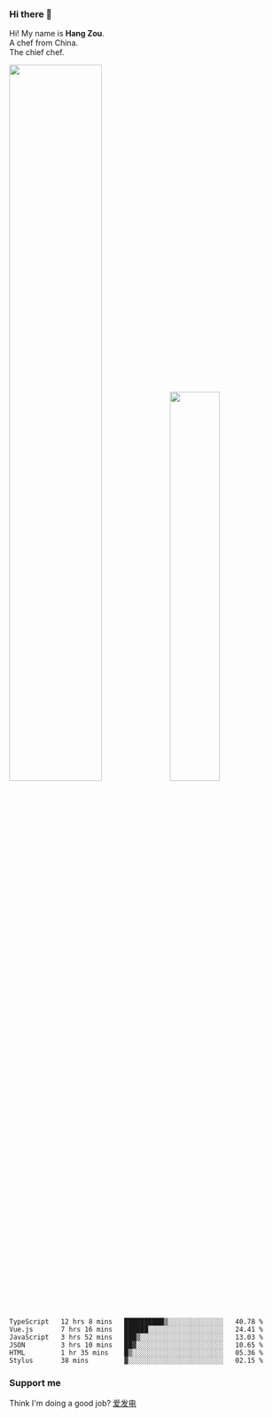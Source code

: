 ### Hi there 👋

Hi! My name is **Hang Zou**.  
A chef from China.  
The chief chef.

<img align="" width="57.5%" src="https://github-readme-stats.vercel.app/api?username=zouhangwithsweet&hide_title=true&hide_border=true&show_icons=true&include_all_commits=true&line_height=21" /><img align="" width="42.4%" src="https://github-readme-stats.vercel.app/api/top-langs/?username=zouhangwithsweet&hide_title=true&hide_border=true&layout=compact" />

<!--START_SECTION:waka-->

```text
TypeScript   12 hrs 8 mins   ██████████▒░░░░░░░░░░░░░░   40.78 %
Vue.js       7 hrs 16 mins   ██████░░░░░░░░░░░░░░░░░░░   24.41 %
JavaScript   3 hrs 52 mins   ███▒░░░░░░░░░░░░░░░░░░░░░   13.03 %
JSON         3 hrs 10 mins   ██▓░░░░░░░░░░░░░░░░░░░░░░   10.65 %
HTML         1 hr 35 mins    █▒░░░░░░░░░░░░░░░░░░░░░░░   05.36 %
Stylus       38 mins         ▓░░░░░░░░░░░░░░░░░░░░░░░░   02.15 %
```

<!--END_SECTION:waka-->

### Support me

Think I'm doing a good job? [爱发电](https://afdian.net/@zouhangsweet)
